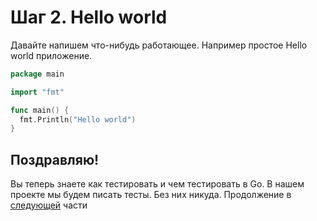 # Шаг 2. Hello world

Давайте напишем что-нибудь работающее. Например простое Hello world приложение.

```Go
package main

import "fmt"

func main() {
  fmt.Println("Hello world")
}
```



## Поздравляю!

Вы теперь знаете как тестировать и чем тестировать в Go. В нашем проекте мы будем писать тесты. Без них никуда. Продолжение в [следующей](../step03/README.md) части
